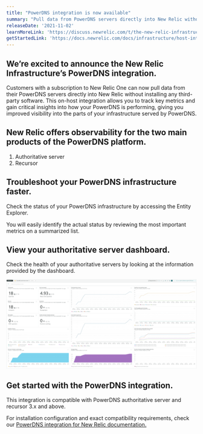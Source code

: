 ```yaml
---
title: "PowerDNS integration is now available"
summary: "Pull data from PowerDNS servers directly into New Relic without installing any third-party software."
releaseDate: '2021-11-02'
learnMoreLink: 'https://discuss.newrelic.com/t/the-new-relic-infrastructure-powerdns-integration-is-now-available/165797'
getStartedLink: 'https://docs.newrelic.com/docs/infrastructure/host-integrations/host-integrations-list/powerdns-monitoring-integration/'
---
```


## We’re excited to announce the New Relic Infrastructure’s PowerDNS integration.

Customers with a subscription to New Relic One can now pull data from their PowerDNS servers directly into New Relic without installing any third-party software. This on-host integration allows you to track key metrics and gain critical insights into how your PowerDNS is performing, giving you improved visibility into the parts of your infrastructure served by PowerDNS.

## New Relic offers observability for the two main products of the PowerDNS platform.

1. Authoritative server
2. Recursor

## Troubleshoot your PowerDNS infrastructure faster.

Check the status of your PowerDNS infrastructure by accessing the Entity Explorer.

You will easily identify the actual status by reviewing the most important metrics on a summarized list.

## View your authoritative server dashboard.

Check the health of your authoritative servers by looking at the information provided by the dashboard.

![A screenshot of the PowerDNS dashboard.](./images/PowerDNS-NR.png "The PowerDNS New Relic Dashboard")

## Get started with the PowerDNS integration.

This integration is compatible with PowerDNS authoritative server and recursor 3.x and above.

For installation configuration and exact compatibility requirements, check our [PowerDNS integration for New Relic documentation.](https://docs.newrelic.com/docs/infrastructure/host-integrations/host-integrations-list/powerdns-monitoring-integration/)
